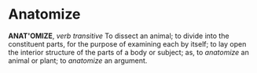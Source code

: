 # Anatomize

**ANAT'OMIZE**, _verb transitive_ To dissect an animal; to divide into the constituent parts, for the purpose of examining each by itself; to lay open the interior structure of the parts of a body or subject; as, to _anatomize_ an animal or plant; to _anatomize_ an argument.